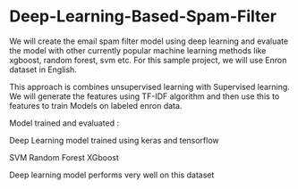 # Deep-Learning-Based-Spam-Filter
We will create the email spam filter model using deep learning and evaluate the model with other currently popular machine learning methods like xgboost, random forest, svm etc. 
For this sample project, we will use Enron dataset in English. 

This approach is combines unsupervised learning with Supervised learning. We will generate the features using TF-IDF algorithm and then use this to features to train Models on labeled enron data.  

Model trained and evaluated :  

Deep Learning model trained using keras and tensorflow 

SVM 
Random Forest 
XGboost 

Deep learning model performs very well on this dataset
